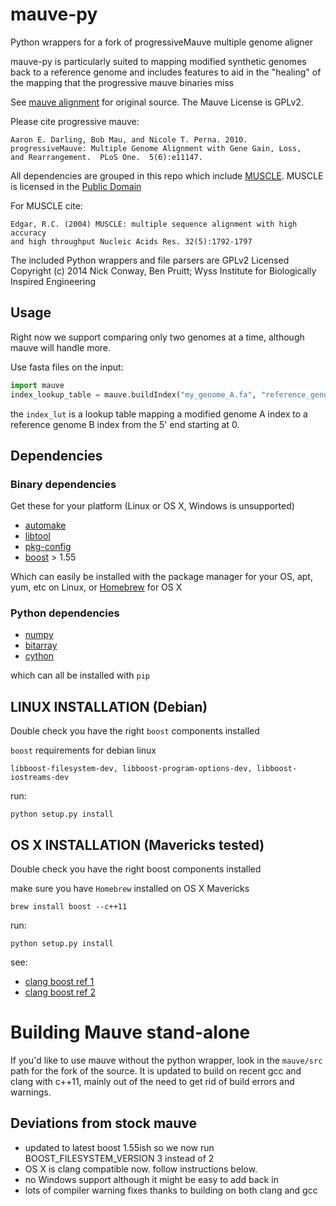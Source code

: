 # mauve-py
Python wrappers for a fork of progressiveMauve multiple genome aligner

mauve-py is particularly suited to mapping modified synthetic genomes back
to a reference genome and includes features to aid in the "healing" of the
mapping that the progressive mauve binaries miss

See [mauve alignment](http://asap.ahabs.wisc.edu/software/mauve/overview.html) for original source. 
The Mauve License is GPLv2.  

Please cite progressive mauve:

    Aaron E. Darling, Bob Mau, and Nicole T. Perna. 2010.  
    progressiveMauve: Multiple Genome Alignment with Gene Gain, Loss, 
    and Rearrangement.  PLoS One.  5(6):e11147. 

All dependencies are grouped in this repo which include [MUSCLE](http://www.drive5.com/muscle/).
MUSCLE is licensed in the [Public Domain](http://www.drive5.com/muscle/manual/license.html)

For MUSCLE cite:

    Edgar, R.C. (2004) MUSCLE: multiple sequence alignment with high accuracy 
    and high throughput Nucleic Acids Res. 32(5):1792-1797

The included Python wrappers and file parsers are GPLv2 Licensed
Copyright (c) 2014  Nick Conway, Ben Pruitt; Wyss Institute for 
Biologically Inspired Engineering


## Usage
Right now we support comparing only two genomes at a time, although mauve will
handle more.

Use fasta files on the input:

```python
import mauve
index_lookup_table = mauve.buildIndex("my_genome_A.fa", "reference_genome_B.fa")
```

the `index_lut` is a lookup table mapping a modified genome A index to a reference 
genome B index from the 5' end starting at 0.

## Dependencies

### Binary dependencies

Get these for your platform (Linux or OS X, Windows is unsupported)
    
- [automake](https://www.gnu.org/software/automake/)
- [libtool](https://www.gnu.org/software/libtool/)
- [pkg-config](http://www.freedesktop.org/wiki/Software/pkg-config/)
- [boost](http://www.boost.org/) > 1.55

Which can easily be installed with the package manager for your OS, 
apt, yum, etc on Linux, or [Homebrew](http://brew.sh/) for OS X

### Python dependencies

- [numpy](https://pypi.python.org/pypi/numpy/1.9.0)
- [bitarray](https://pypi.python.org/pypi/bitarray/0.8.1)
- [cython](https://pypi.python.org/pypi/Cython/0.21)

which can all be installed with `pip`

## LINUX INSTALLATION (Debian)
Double check you have the right `boost` components installed

`boost` requirements for debian linux

    libboost-filesystem-dev, libboost-program-options-dev, libboost-iostreams-dev

run:

    python setup.py install

## OS X INSTALLATION (Mavericks tested)
Double check you have the right boost components installed

make sure you have `Homebrew` installed on OS X Mavericks

    brew install boost --c++11

run: 

    python setup.py install

see:

-   [clang boost ref 1](http://hnrkptrsn.github.io/2013/02/26/c11-and-boost-setup-guide/)
-   [clang boost ref 2](http://stackoverflow.com/questions/17884344/why-does-boost-compilation-fails-with-clang)

# Building Mauve stand-alone

If you'd like to use mauve without the python wrapper, look in the `mauve/src`
path for the fork of the source.  It is updated to build on recent gcc and clang
with c++11, mainly out of the need to get rid of build errors and warnings.

## Deviations from stock mauve
    
- updated to latest boost 1.55ish so we now run BOOST_FILESYSTEM_VERSION 3 instead of 2
- OS X is clang compatible now. follow instructions below.
- no Windows support although it might be easy to add back in  
- lots of compiler warning fixes thanks to building on both clang and gcc